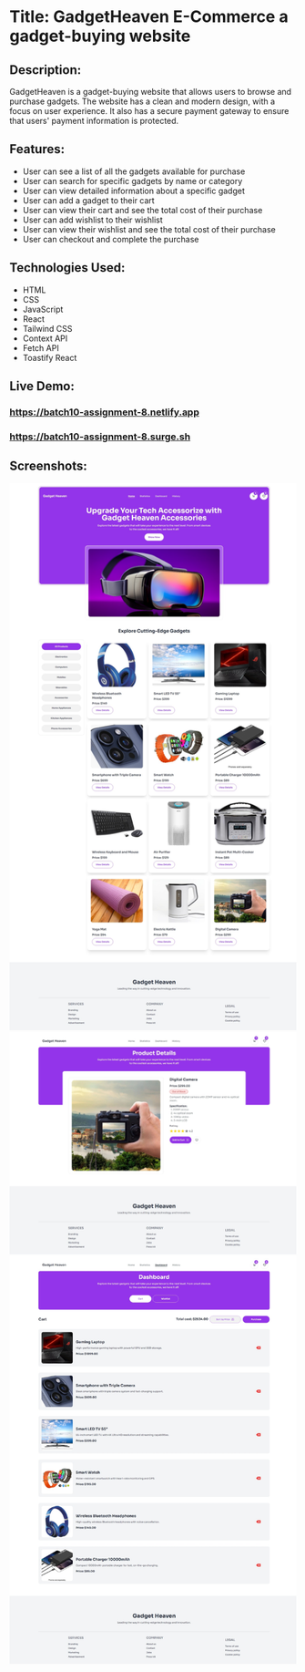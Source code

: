 # Title: GadgetHeaven E-Commerce a gadget-buying website

## Description:

GadgetHeaven is a gadget-buying website that allows users to browse and purchase gadgets. The website has a clean and modern design, with a focus on user experience. It also has a secure payment gateway to ensure that users' payment information is protected.

## Features:

- User can see a list of all the gadgets available for purchase
- User can search for specific gadgets by name or category
- User can view detailed information about a specific gadget
- User can add a gadget to their cart
- User can view their cart and see the total cost of their purchase
- User can add wishlist to their wishlist
- User can view their wishlist and see the total cost of their purchase
- User can checkout and complete the purchase

## Technologies Used:

- HTML
- CSS
- JavaScript
- React
- Tailwind CSS
- Context API
- Fetch API
- Toastify React

## Live Demo:

### https://batch10-assignment-8.netlify.app

### https://batch10-assignment-8.surge.sh

## Screenshots:

![Screenshot 1](./public/assets/Screenshot-1.jpeg)
![Screenshot 1](./public/assets/Screenshot.jpeg)
![Screenshot 1](./public/assets/Screenshot-2.jpeg)
